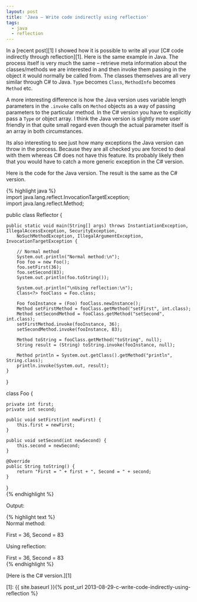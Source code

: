```yaml
---
layout: post
title: 'Java – Write code indirectly using reflection'
tags:
  - java
  - reflection
---
```

In a [recent post][1] I showed how it is possible to write all your [C# code indirectly through reflection][1]. Here is the same example in Java. The process itself is very much the same – retrieve meta information about the classes/methods we are interested in and then invoke them passing in the object it would normally be called from. The classes themselves are all very similar through C# to Java. `Type` becomes `Class`, `MethodInfo` becomes `Method` etc.

A more interesting difference is how the Java version uses variable length parameters in the `.invoke` calls on `Method` objects as a way of passing parameters to the particular method. In the C# version you have to explicitly pass a `Type` or object array. I think the Java version is slightly more user friendly in that quite small regard even though the actual parameter itself is an array in both circumstances.

Its also interesting to see just how many exceptions the Java version can throw in the process. Because they are all checked you are forced to deal with them whereas C# does not have this feature. Its probably likely then that you would have to catch a more generic exception in the C# version.

Here is the code for the Java version. The result is the same as the C# version.

{% highlight java %}  
import java.lang.reflect.InvocationTargetException;  
import java.lang.reflect.Method;

public class Reflector {

    public static void main(String[] args) throws InstantiationException, IllegalAccessException, SecurityException,  
        NoSuchMethodException, IllegalArgumentException, InvocationTargetException {

        // Normal method  
        System.out.println("Normal method:\n");  
        Foo foo = new Foo();  
        foo.setFirst(36);  
        foo.setSecond(83);  
        System.out.println(foo.toString());

        System.out.println("\nUsing reflection:\n");  
        Class<?> fooClass = Foo.class;

        Foo fooInstance = (Foo) fooClass.newInstance();  
        Method setFirstMethod = fooClass.getMethod("setFirst", int.class);  
        Method setSecondMethod = fooClass.getMethod("setSecond", int.class);  
        setFirstMethod.invoke(fooInstance, 36);  
        setSecondMethod.invoke(fooInstance, 83);

        Method toString = fooClass.getMethod("toString", null);  
        String result = (String) toString.invoke(fooInstance, null);

        Method println = System.out.getClass().getMethod("println", String.class);  
        println.invoke(System.out, result);
    }
}

class Foo {

    private int first;  
    private int second;

    public void setFirst(int newFirst) {  
        this.first = newFirst;  
    }

    public void setSecond(int newSecond) {  
        this.second = newSecond;  
    }

    @Override  
    public String toString() {  
        return "First = " + first + ", Second = " + second;  
    }  
}  
{% endhighlight %}

Output:

{% highlight text %}  
Normal method:

First = 36, Second = 83

Using reflection:

First = 36, Second = 83  
{% endhighlight %}

[Here is the C# version.][1]

 [1]: {{ site.baseurl }}{% post_url 2013-08-29-c-write-code-indirectly-using-reflection %}